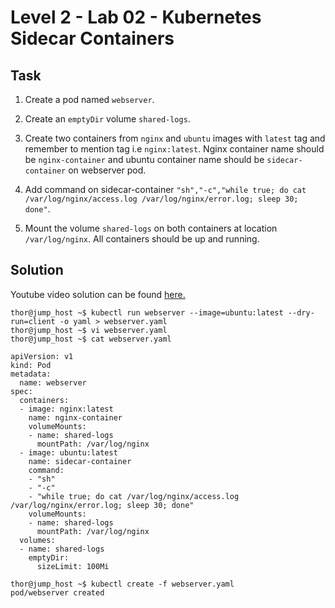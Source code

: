 # Level 2 - Lab 02 - Kubernetes Sidecar Containers
## Task
1. Create a pod named `webserver`.

2. Create an `emptyDir` volume `shared-logs`.

3. Create two containers from `nginx` and `ubuntu` images with `latest` tag and remember to mention tag i.e `nginx:latest`. Nginx container name should be `nginx-container` and ubuntu container name should be `sidecar-container` on webserver pod.

4. Add command on sidecar-container `"sh","-c","while true; do cat /var/log/nginx/access.log /var/log/nginx/error.log; sleep 30; done"`.

5. Mount the volume `shared-logs` on both containers at location `/var/log/nginx`. All containers should be up and running.


## Solution
Youtube video solution can be found [here.](https://www.youtube.com/watch?v=1y6ZDVDIWzM)

```
thor@jump_host ~$ kubectl run webserver --image=ubuntu:latest --dry-run=client -o yaml > webserver.yaml 
thor@jump_host ~$ vi webserver.yaml  
thor@jump_host ~$ cat webserver.yaml  

apiVersion: v1 
kind: Pod 
metadata: 
  name: webserver 
spec: 
  containers: 
  - image: nginx:latest 
    name: nginx-container 
    volumeMounts: 
    - name: shared-logs 
      mountPath: /var/log/nginx 
  - image: ubuntu:latest 
    name: sidecar-container 
    command:  
    - "sh" 
    - "-c" 
    - "while true; do cat /var/log/nginx/access.log /var/log/nginx/error.log; sleep 30; done" 
    volumeMounts: 
    - name: shared-logs 
      mountPath: /var/log/nginx 
  volumes: 
  - name: shared-logs 
    emptyDir: 
      sizeLimit: 100Mi 

thor@jump_host ~$ kubectl create -f webserver.yaml  
pod/webserver created 
```